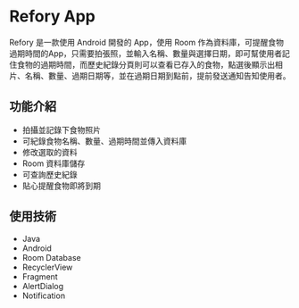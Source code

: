 # Refory App

Refory 是一款使用 Android 開發的 App，使用 Room 作為資料庫，可提醒食物過期時間的App，只需要拍張照，並輸入名稱、數量與選擇日期，即可幫使用者記住食物的過期時間，而歷史紀錄分頁則可以查看已存入的食物，點選後顯示出相片、名稱、數量、過期日期等，並在過期日期到點前，提前發送通知告知使用者。

## 功能介紹

- 拍攝並記錄下食物照片
- 可紀錄食物名稱、數量、過期時間並傳入資料庫
- 修改選取的資料
- Room 資料庫儲存
- 可查詢歷史紀錄
- 貼心提醒食物即將到期

## 使用技術

- Java
- Android
- Room Database
- RecyclerView
- Fragment
- AlertDialog
- Notification
